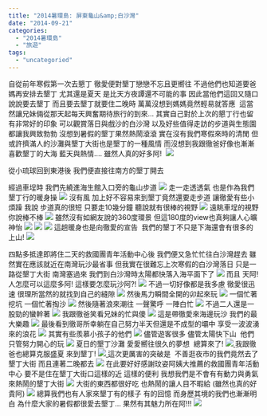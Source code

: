 ```yaml
---
title: "2014暑環島: 屏東龜山&amp;白沙灣"
date: "2014-09-21"
categories: 
  - "2014暑環島"
  - "旅遊"
tags: 
  - "uncategoried"
---
```


自從前年寒假第一次去懇丁 徹愛便對墾丁戀戀不忘且更嚮往 不過他們也知道要爸媽再安排去墾丁 尤其還是夏天 是比天方夜譚還不可能的事 因此當他們這回又隨口說說要去墾丁 而且要去墾丁就要住二晚時 萬萬沒想到媽媽竟然輕易就答應  這當然讓兄妹倆從那天起每天興奮期待旅行的到來... 其實自己對於上次的懇丁行也留有非常好的印象 可以觀賞落日與戲沙的白沙灣 以及好些值得走訪的步道與生態園 都讓我興致勃勃 沒想到暑假的墾丁果然熱鬧滾滾 實在沒有我們寒假來時的清閒 但或許擠滿人的沙灘與墾丁大街也是墾丁的一種風情 而沒想到我跟徹爸好像也漸漸喜歡墾丁的大海 藍天與熱情.... 雖然人真的好多阿!  [![](images/14916116959_56cf9400db.jpg)](http://flickr.com/photos/33703965@N00/14916116959)

從小琉球回到東港後 我們便直接往南方的墾丁開去

經過車埕時 我們先繞進海生館入口旁的龜山步道 ![](images/15101096072_f7769d27e0.jpg) 走一走透透氣 也是作為我們墾丁行的暖身操 ![](images/14914767969_02378f9ceb.jpg) 沒有風 加上好不容易來到墾丁竟然還要走步道 讓徹愛有些小煩躁 我說 步道真的很短 只要走10幾分鐘 聽說就有很棒的視野 ![](images/14916204547_9048cc1970.jpg) 遠眺車埕的視野 你說棒不棒 [![](images/14916136800_51569e8b79.jpg)](http://flickr.com/photos/33703965@N00/14916136800) 雖然沒有如網友說的360度環景 但這180度的view也真夠讓人心曠神怡 [![](images/14916965638_88e6c8e693.jpg)](http://flickr.com/photos/33703965@N00/14916965638) [![](images/15101102512_0a84aa178f.jpg)](http://flickr.com/photos/33703965@N00/15101102512) [![](images/15100558251_c2b3def542.jpg)](http://flickr.com/photos/33703965@N00/15100558251) 這趟暖身也是向徹愛的宣告  我們的墾丁不只是下海還會有很多的上山! ![](images/15098055721_f5542322aa.jpg) 

四點多抵達即將住二天的救國團青年活動中心後 我們便又急忙忙往白沙灣趕去 雖然實在應該就近在南灣玩沙最省事 但我實在很難忘上次寒假的白沙灣落日 只是一路從墾丁大街 南灣塞過來 我們到白沙灣時太陽都快落入海平面下了 [![](images/14916105869_e71ec9daf0.jpg)](http://flickr.com/photos/33703965@N00/14916105869) 而且 天阿! 人怎麼可以這麼多阿! 這樣要怎麼玩沙阿?! [![](images/14916239018_d59556a54a.jpg)](http://flickr.com/photos/33703965@N00/14916167950) 不過一切好像都是我多慮 徹愛很迅速 很理所當然的就找到自己的縫隙 [![](images/14916098019_16f43e67fb.jpg)](http://flickr.com/photos/33703965@N00/14916098019) [](http://flickr.com/photos/33703965@N00/14916105869)然後馬力瞬間全開的卯起來玩 ![](images/15078489366_3546f1e553.jpg) 一個忙著挖坑 一個忙著掏沙 ![](images/14914789679_9f0dbaa0f9.jpg) 然後隨著浪來潮往 一聲驚呼 一陣白忙 [![](images/14916958748_5b257ca48f.jpg)](http://flickr.com/photos/33703965@N00/14916958748) 不過二人還是一股勁的蠻幹著 ![](images/14914933417_4904e87511.jpg) 我跟徹爸笑看兄妹的忙與傻 [![](images/14916943987_aeb736a57b.jpg)](http://flickr.com/photos/33703965@N00/14916943987) 這是帶徹愛來海邊玩沙 我們的最大樂趣 [![](images/15103503495_dd93f693ba.jpg)](http://flickr.com/photos/33703965@N00/15103503495) 最後看到徹哥所幸躺在自己努力半天但還是不成型的壩中 享受一波波湧來的浪花 ![](images/14916121009_48dddd5590.jpg) 其實有些羨慕小孩子的他們 ![](images/14916123049_2ce755ca32.jpg) 儘管遊客很多 儘管太陽快下山  他們只管努力開心的玩 [![](images/14916258808_8ff6169b98.jpg)](http://flickr.com/photos/33703965@N00/14916258808) 夏日的墾丁沙灘 愛愛嚮往很久的夢想  總算來了! ![](images/14916125259_87f286d8f4.jpg)[ ](http://flickr.com/photos/33703965@N00/15103503495)我跟徹爸也總算克服盛夏 來到墾丁! ![](images/15078485776_8513f11276.jpg)[ ](http://flickr.com/photos/33703965@N00/14916943987)這次更厲害的突破是  不善逛夜市的我們竟然去了墾丁大街 而且連著二晚都去 ![](images/14916924070_53561be393.jpg) 在此要好好感謝玟姿阿姨大推薦的救國團青年活動中心 要不是住在墾丁大街口這樣的近 這樣的便利 我想我們是不會有有動力與勇氣來熱鬧的墾丁大街 ![](images/14916188610_2e9edcc464.jpg) 大街的東西都很好吃 也熱鬧的讓人目不暇給 (雖然也真的好貴阿) ![](images/14914943867_b449cf8e16.jpg) 總算我們也有人家來墾丁有的樣子 有的回憶 而身歷其境的我們也漸漸明白 為什麼大家的暑假都很愛去墾丁... 果然有其魅力所在阿!!! ![](images/15100498501_8ff73c850e.jpg)
